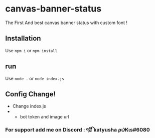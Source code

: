 # canvas-banner-status
The First And best canvas banner status with custom font !

## Installation

Use `npm i` or `npm install`

## run

Use `node .` or `node index.js`

## Config Change!

- Change index.js
- - bot token and image url

### For support add me on Discord : ੴ katyusha ριЖιs#6080
